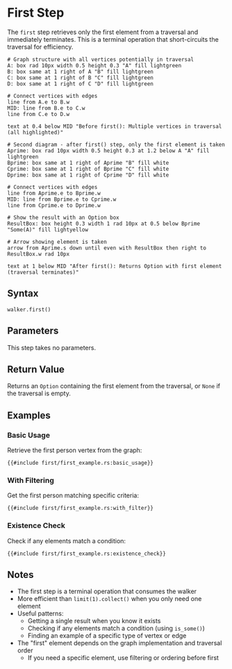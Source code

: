 # First Step

The `first` step retrieves only the first element from a traversal and immediately terminates. This is a terminal
operation that short-circuits the traversal for efficiency.

```pikchr
# Graph structure with all vertices potentially in traversal
A: box rad 10px width 0.5 height 0.3 "A" fill lightgreen
B: box same at 1 right of A "B" fill lightgreen
C: box same at 1 right of B "C" fill lightgreen
D: box same at 1 right of C "D" fill lightgreen

# Connect vertices with edges
line from A.e to B.w
MID: line from B.e to C.w
line from C.e to D.w

text at 0.4 below MID "Before first(): Multiple vertices in traversal (all highlighted)"

# Second diagram - after first() step, only the first element is taken
Aprime: box rad 10px width 0.5 height 0.3 at 1.2 below A "A" fill lightgreen
Bprime: box same at 1 right of Aprime "B" fill white
Cprime: box same at 1 right of Bprime "C" fill white
Dprime: box same at 1 right of Cprime "D" fill white

# Connect vertices with edges
line from Aprime.e to Bprime.w
MID: line from Bprime.e to Cprime.w
line from Cprime.e to Dprime.w

# Show the result with an Option box
ResultBox: box height 0.3 width 1 rad 10px at 0.5 below Bprime "Some(A)" fill lightyellow

# Arrow showing element is taken
arrow from Aprime.s down until even with ResultBox then right to ResultBox.w rad 10px

text at 1 below MID "After first(): Returns Option with first element (traversal terminates)"
```

## Syntax

```rust,noplayground
walker.first()
```

## Parameters

This step takes no parameters.

## Return Value

Returns an `Option` containing the first element from the traversal, or `None` if the traversal is empty.

## Examples

### Basic Usage

Retrieve the first person vertex from the graph:

```rust,noplayground
{{#include first/first_example.rs:basic_usage}}
```

### With Filtering

Get the first person matching specific criteria:

```rust,noplayground
{{#include first/first_example.rs:with_filter}}
```

### Existence Check

Check if any elements match a condition:

```rust,noplayground
{{#include first/first_example.rs:existence_check}}
```

## Notes

- The first step is a terminal operation that consumes the walker
- More efficient than `limit(1).collect()` when you only need one element
- Useful patterns:
    - Getting a single result when you know it exists
    - Checking if any elements match a condition (using `is_some()`)
    - Finding an example of a specific type of vertex or edge
- The "first" element depends on the graph implementation and traversal order
    - If you need a specific element, use filtering or ordering before first